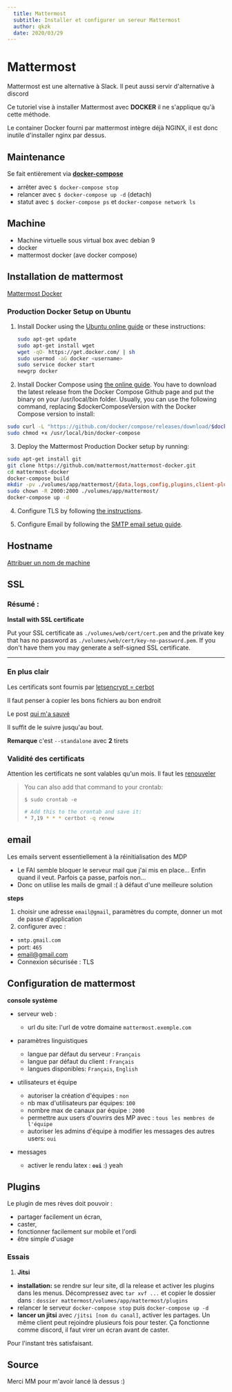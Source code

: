 ```yaml
---
  title: Mattermost
  subtitle: Installer et configurer un sereur Mattermost
  author: qkzk
  date: 2020/03/29
---
```


# Mattermost

Mattermost est une alternative à Slack. Il peut aussi servir d'alternative
à discord


Ce tutoriel vise à installer Mattermost avec **DOCKER** il ne s'applique qu'à
cette méthode.

Le container Docker fourni par mattermost intègre déjà NGINX, il est donc
inutile d'installer nginx par dessus.

## Maintenance

Se fait entièrement via **[docker-compose](https://docs.docker.com/compose/)**

* arrêter avec `$ docker-compose stop`
* relancer avec `$ docker-compose up -d` (detach)
* statut avec `$ docker-compose ps` et `docker-compose network ls`

## Machine

* Machine virtuelle sous virtual box avec debian 9
* docker
* mattermost docker (ave docker compose)

## Installation de mattermost

[Mattermost Docker](https://docs.mattermost.com/install/prod-docker.html)

### Production Docker Setup on Ubuntu

1. Install Docker using the [Ubuntu online guide](https://docs.docker.com/installation/ubuntulinux/) or these instructions:

    ```bash
    sudo apt-get update
    sudo apt-get install wget
    wget -qO- https://get.docker.com/ | sh
    sudo usermod -aG docker <username>
    sudo service docker start
    newgrp docker
    ```

2. Install Docker Compose using [the online guide](https://docs.docker.com/compose/install/). You have to download the latest release from the Docker Compose Github page and put the binary on your /usr/local/bin folder. Usually, you can use the following command, replacing $dockerComposeVersion with the Docker Compose version to install:

```bash
sudo curl -L "https://github.com/docker/compose/releases/download/$dockerComposeVersion/docker-compose-$(uname -s)-$(uname -m)" -o /usr/local/bin/docker-compose
sudo chmod +x /usr/local/bin/docker-compose
```

3. Deploy the Mattermost Production Docker setup by running:

  ```bash
  sudo apt-get install git
  git clone https://github.com/mattermost/mattermost-docker.git
  cd mattermost-docker
  docker-compose build
  mkdir -pv ./volumes/app/mattermost/{data,logs,config,plugins,client-plugins}
  sudo chown -R 2000:2000 ./volumes/app/mattermost/
  docker-compose up -d
  ```

4. Configure TLS by following [the instructions](https://github.com/mattermost/mattermost-docker#install-with-ssl-certificate).

5. Configure Email by following the [SMTP email setup guide](http://docs.mattermost.com/install/smtp-email-setup.html).

## Hostname

[Attribuer un nom de machine](https://debian-handbook.info/browse/fr-FR/stable/sect.hostname-name-service.html)

## SSL

### Résumé :

**Install with SSL certificate**

Put your SSL certificate as `./volumes/web/cert/cert.pem` and the private key that has
no password as `./volumes/web/cert/key-no-password.pem`.
If you don't have them you may generate a self-signed SSL certificate.

---

### En plus clair

Les certificats sont fournis par [letsencrypt = cerbot](https://certbot.eff.org/)

Il faut penser à copier les bons fichiers au bon endroit

Le post [qui m'a sauvé](https://forum.mattermost.org/t/mattermost-recipe-using-lets-encrypt-for-tls-certificates-with-mattermost-docker/7596)

Il suffit de le suivre jusqu'au bout.

**Remarque** c'est `--standalone` avec **2** tirets

### Validité des certificats

Attention les certificats ne sont valables qu'un mois.
Il faut les [renouveler](https://community.letsencrypt.org/t/how-to-automatically-renew-certificates/4393)

> You can also add that command to your crontab:
>
> `$ sudo crontab -e`
>
> ```bash
> # Add this to the crontab and save it:
> * 7,19 * * * certbot -q renew
> ```



## email

Les emails servent essentiellement à la réinitialisation des MDP

* Le FAI semble bloquer le serveur mail que j'ai mis en place... Enfin quand il veut. Parfois ça passe, parfois non...
* Donc on utilise les mails de gmail :( à défaut d'une meilleure solution

**steps**

1. choisir une adresse `email@gmail`, paramètres du compte, donner un mot de passe d'application
2. configurer avec :

  * `smtp.gmail.com`
  * port: `465`
  * email@gmail.com
  * Connexion sécurisée : TLS



## Configuration de mattermost

**console système**

* serveur web :

  * url du site: l'url de votre domaine `mattermost.exemple.com`

* paramètres linguistiques

  * langue par défaut du serveur : `Français`
  * langue par défaut du client : `Français`
  * langues disponibles: `Français`, `English`

* utilisateurs et équipe

  * autoriser la création d'équipes : `non`
  * nb max d'utilisateurs par équipes: `100`
  * nombre max de canaux par équipe : `2000`
  * permettre aux users d'ouvrirs des MP avec : `tous les membres de l'équipe`
  * autoriser les admins d'équipe à modifier les messages des autres users: `oui`

* messages

  * activer le rendu latex : **`oui`** :) yeah

## Plugins

Le plugin de mes rèves doit pouvoir :

* partager facilement un écran,
* caster,
* fonctionner facilement sur mobile et l'ordi
* être simple d'usage

### Essais

1. **Jitsi**

  * **installation:** se rendre sur leur site, dl la release et activer les plugins dans
      les menus. Décompressez avec `tar xvf ...` et copier le dossier dans :
      `dossier mattermost/volumes/app/mattermost/plugins`
  * relancer le serveur `docker-compose stop` puis `docker-compose up -d`
  * **lancer un jitsi** avec `/jitsi [nom du canal]`, activer les partages.
      Un même client peut rejoindre plusieurs fois pour tester. Ça fonctionne comme discord, il faut virer un écran avant de caster.

  Pour l'instant très satisfaisant.

## Source

Merci MM pour m'avoir lancé là dessus :)
